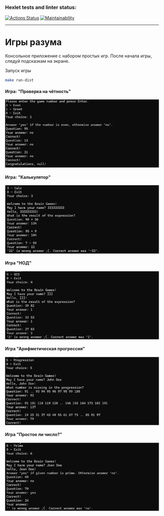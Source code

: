 ### Hexlet tests and linter status:
[![Actions Status](https://github.com/ArtMan-8/java-project-61/actions/workflows/hexlet-check.yml/badge.svg)](https://github.com/ArtMan-8/java-project-61/actions) [![Maintainability](https://api.codeclimate.com/v1/badges/3222fe0e8a81282944a4/maintainability)](https://codeclimate.com/github/ArtMan-8/java-project-61/maintainability)

<hr />

# Игры разума

Консольное приложение с набором простых игр.
После начала игры, следуй подсказкам на экране.

Запуск игры

```bash
make run-dist
```

#### Игра: "Проверка на чётность"
![Модуль 5](assets/module-5.png)

#### Игра: "Калькулятор"
![Модуль 6](assets/module-6.png)

#### Игра "НОД"
![Модуль 7](assets/module-7.png)

#### Игра "Арифметическая прогрессия"
![Модуль 8](assets/module-8.png)

#### Игра "Простое ли число?"
![Модуль 9](assets/module-9.png)
